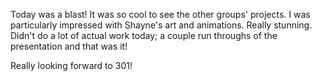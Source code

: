 Today was a blast! It was so cool to see the other groups' projects. I was particularly
impressed with Shayne's art and animations. Really stunning. Didn't do a lot of
actual work today; a couple run throughs of the presentation and that was it!

Really looking forward to 301!
